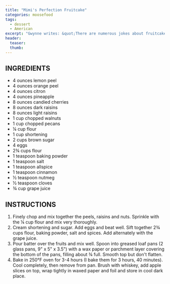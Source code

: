 ```yaml
---
title: "Mimi's Perfection Fruitcake"
categories: moosefood
tags:
  - dessert
  - American
excerpt: "Gwynne writes: &quot;There are numerous jokes about fruitcake ... this will change anyone's mind! It is absolutely wonderful and was always a gift from grandma. It always arrived cold from the attic and in a shoe box!&quot;" 
header:
  teaser: 
  thumb: 
---
```


## INGREDIENTS
* 4 ounces lemon peel
* 4 ounces orange peel
* 4 ounces citron
* 4 ounces pineapple
* 8 ounces candied cherries
* 8 ounces dark raisins
* 8 ounces light raisins
* 1 cup chopped walnuts
* 1 cup chopped pecans
* ¼ cup flour
* 1 cup shortening
* 2 cups brown sugar
* 4 eggs
* 2¾ cups flour
* 1 teaspoon baking powder
* 1 teaspoon salt
* 1 teaspoon allspice
* 1 teaspoon cinnamon
* ½ teaspoon nutmeg
* ½ teaspoon cloves
* ¾ cup grape juice

## INSTRUCTIONS
1. Finely chop and mix together the peels, raisins and nuts. Sprinkle with the ¼ cup flour and mix very thoroughly.
2. Cream shortening and sugar. Add eggs and beat well. Sift together 2¾ cups flour, baking powder, salt and spices. Add alternately with the grape juice.
3. Pour batter over the fruits and mix well. Spoon into greased loaf pans (2 glass pans, 9" x 5" x 3.5") with a wax paper or parchment layer covering the bottom of the pans, filling about ¾ full. Smooth top but don't flatten.
4. Bake in 250°F oven for 3-4 hours (I bake them for 3 hours, 40 minutes). Cool completely, then remove from pan. Brush with whiskey, add apple slices on top, wrap tightly in waxed paper and foil and store in cool dark place.
